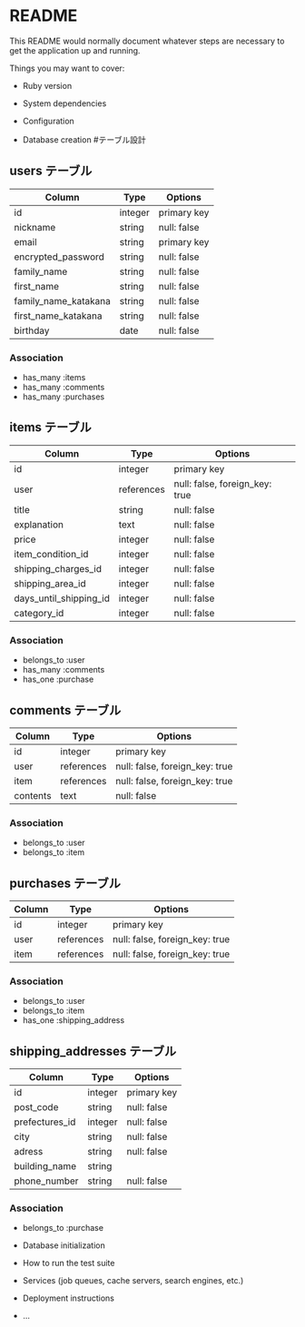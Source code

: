 # README

This README would normally document whatever steps are necessary to get the
application up and running.

Things you may want to cover:

* Ruby version

* System dependencies

* Configuration

* Database creation
#テーブル設計

## users テーブル

| Column                | Type    | Options     |
| --------------------- | ------- | ----------- |
| id                    | integer | primary key |
| nickname              | string  | null: false |
| email                 | string  | primary key |
| encrypted_password    | string  | null: false |
| family_name           | string  | null: false |
| first_name            | string  | null: false |
| family_name_katakana  | string  | null: false |
| first_name_katakana   | string  | null: false |
| birthday              | date    | null: false |

### Association

- has_many :items
- has_many :comments
- has_many :purchases

## items テーブル

| Column                 | Type       | Options                        |
| ---------------------- | ---------- | ------------------------------ |
| id                     | integer    | primary key                    |
| user                   | references | null: false, foreign_key: true |
| title                  | string     | null: false                    |
| explanation            | text       | null: false                    |
| price                  | integer    | null: false                    |
| item_condition_id      | integer    | null: false                    |
| shipping_charges_id    | integer    | null: false                    |
| shipping_area_id       | integer    | null: false                    |
| days_until_shipping_id | integer    | null: false                    |
| category_id            | integer    | null: false                    |

### Association

- belongs_to :user
- has_many :comments
- has_one :purchase

## comments テーブル

| Column   | Type       | Options                        |
| -------- | ---------- | ------------------------------ |
| id       | integer    | primary key                    |
| user     | references | null: false, foreign_key: true |
| item     | references | null: false, foreign_key: true |
| contents | text       | null: false                    |

### Association

- belongs_to :user
- belongs_to :item

## purchases テーブル

| Column | Type       | Options                        |
| ------ | ---------- | ------------------------------ |
| id     | integer    | primary key                    |
| user   | references | null: false, foreign_key: true |
| item   | references | null: false, foreign_key: true |

### Association
- belongs_to :user
- belongs_to :item
- has_one :shipping_address

## shipping_addresses テーブル

| Column         | Type       | Options     |
| -------------- | ---------- | ----------- |
| id             | integer    | primary key |
| post_code      | string     | null: false |
| prefectures_id | integer    | null: false |
| city           | string     | null: false |
| adress         | string     | null: false |
| building_name  | string     |             |
| phone_number   | string     | null: false |

### Association
- belongs_to :purchase

* Database initialization

* How to run the test suite

* Services (job queues, cache servers, search engines, etc.)

* Deployment instructions

* ...
